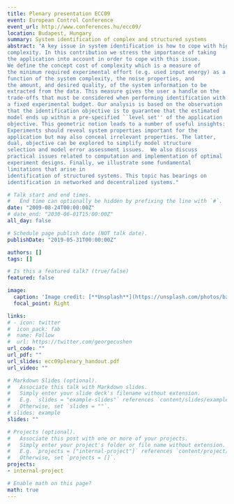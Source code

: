 ```yaml
---
title: Plenary presentation ECC09
event: European Control Conference
event_url: http://www.conferences.hu/ecc09/
location: Budapest, Hungary
summary: System identification of complex and structured systems
abstract: "A key issue in system identification is how to cope with high system
complexity. In this contribution we stress the importance of taking 
the application into account in order to cope with this issue.
We define the concept cost of complexity which is a measure of 
the minimum required experimental effort (e.g. used input energy) as a
function of the system complexity, the noise properties, and
the amount, and desired quality, of the system information to be
extracted from the data. This measure gives the user a handle on the
trade-offs that must be considered when performing identification with
a fixed experimental budget. Our analysis is based on the observation
that the identification objective is to guarantee that the estimated 
model ends up within a pre-specified ``level set'' of the application
objective. This geometric notion leads to a number of useful insights: 
Experiments should reveal system properties important for the
application but may also conceal irrelevant properties. The latter, 
dual, objective can be explored to simplify model structure
selection and model error assessment issues.  We also discuss
practical issues related to computation and implementation of optimal
experiment designs. Finally, we illustrate some fundamental
limitations that arise in 
identification of structured systems. This topic has bearings on
identification in networked and decentralized systems."

# Talk start and end times.
#   End time can optionally be hidden by prefixing the line with `#`.
date: "2009-08-24T00:00:00Z"
# date_end: "2030-06-01T15:00:00Z"
all_day: false

# Schedule page publish date (NOT talk date).
publishDate: "2019-05-31T00:00:00Z"

authors: []
tags: []

# Is this a featured talk? (true/false)
featured: false

image:
  caption: 'Image credit: [**Unsplash**](https://unsplash.com/photos/bzdhc5b3Bxs)'
  focal_point: Right

links:
# - icon: twitter
#  icon_pack: fab
#  name: Follow
#  url: https://twitter.com/georgecushen
url_code: ""
url_pdf: ""
url_slides: ecc09plenary_handout.pdf
url_video: ""

# Markdown Slides (optional).
#   Associate this talk with Markdown slides.
#   Simply enter your slide deck's filename without extension.
#   E.g. `slides = "example-slides"` references `content/slides/example-slides.md`.
#   Otherwise, set `slides = ""`.
# slides: example
slides: ""

# Projects (optional).
#   Associate this post with one or more of your projects.
#   Simply enter your project's folder or file name without extension.
#   E.g. `projects = ["internal-project"]` references `content/project/deep-learning/index.md`.
#   Otherwise, set `projects = []`.
projects:
- internal-project

# Enable math on this page?
math: true
---
```

